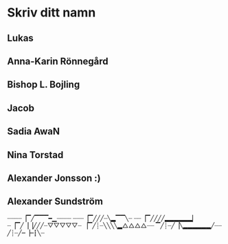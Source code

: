 # Skriv ditt namn 

## Lukas
## Anna-Karin Rönnegård
## Bishop L. Bojling
## Jacob
## Sadia AwaN
## Nina Torstad
## Alexander Jonsson :)
## Alexander Sundström




┈┈┈┈▕▔╱▔▔▔━▁┈┈┈┈ 
┈┈┈▕▔╱╱╱┈╲▂▔▔╲┈
┈┈▕▔╱╱╱╱▂▂▂▂▂▂▏
┈▕▔╱▕▕╱╱╱┈▽▽▽▽▽┈
▕▔╱┊┈╲╲╲╲▂△△△△┈┈
▔╱┊┈╱▕╲▂▂▂▂▂▂╱┈┈
╱┊┈╱┉▕┉┋╲┈